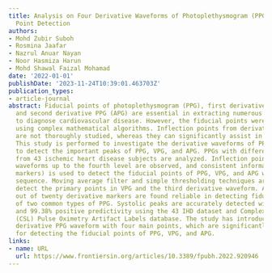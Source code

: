 ```yaml
---
title: Analysis on Four Derivative Waveforms of Photoplethysmogram (PPG) for Fiducial
  Point Detection
authors:
- Mohd Zubir Suboh
- Rosmina Jaafar
- Nazrul Anuar Nayan
- Noor Hasmiza Harun
- Mohd Shawal Faizal Mohamad
date: '2022-01-01'
publishDate: '2023-11-24T10:39:01.463703Z'
publication_types:
- article-journal
abstract: Fiducial points of photoplethysmogram (PPG), first derivative PPG (VPG),
  and second derivative PPG (APG) are essential in extracting numerous parameters
  to diagnose cardiovascular disease. However, the fiducial points were usually detected
  using complex mathematical algorithms. Inflection points from derivatives waveforms
  are not thoroughly studied, whereas they can significantly assist in peak detection.
  This study is performed to investigate the derivative waveforms of PPG and use them
  to detect the important peaks of PPG, VPG, and APG. PPGs with different morphologies
  from 43 ischemic heart disease subjects are analyzed. Inflection points of the derivative
  waveforms up to the fourth level are observed, and consistent information (derivative
  markers) is used to detect the fiducial points of PPG, VPG, and APG with proper
  sequence. Moving average filter and simple thresholding techniques are applied to
  detect the primary points in VPG and the third derivative waveform. A total of twelve
  out of twenty derivative markers are found reliable in detecting fiducial points
  of two common types of PPG. Systolic peaks are accurately detected with 99.64% sensitivity
  and 99.38% positive predictivity using the 43 IHD dataset and Complex System Laboratory
  (CSL) Pulse Oximetry Artifact Labels database. The study has introduced the fourth
  derivative PPG waveform with four main points, which are significantly valuable
  for detecting the fiducial points of PPG, VPG, and APG.
links:
- name: URL
  url: https://www.frontiersin.org/articles/10.3389/fpubh.2022.920946
---
```


